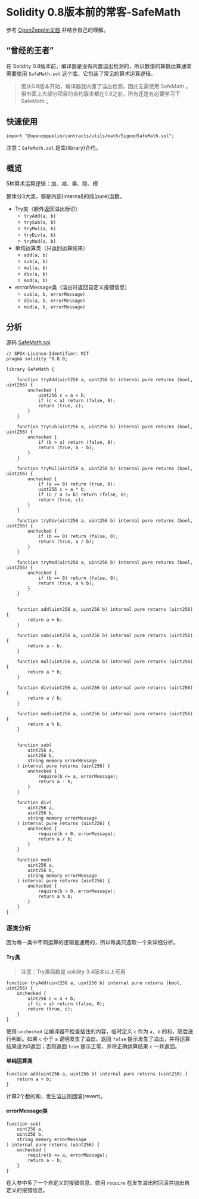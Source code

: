 # Solidity 0.8版本前的常客-SafeMath

参考 [OpenZepplin文档](https://docs.openzeppelin.com/contracts/4.x/api/utils#SafeMath) 并结合自己的理解。

## “曾经的王者”

在 Solidity 0.8版本前，编译器是没有内置溢出检测的，所以数值的算数运算通常需要使用 `SafeMath.sol` 这个库，它包装了常见的算术运算逻辑。

> 但从0.8版本开始，编译器就内置了溢出检测，因此无需使用 SafeMath 。但市面上大部分项目的合约版本都在0.8之前，所有还是有必要学习下 SafeMath 。

## 快速使用

```solidity
import "@openzeppelin/contracts/utils/math/SignedSafeMath.sol";
```

注意：`SafeMath.sol` 是库(library)合约。

## 概览

5种算术运算逻辑：加、减、乘、除、模

整体分3大类，都是内部(internal)的纯(pure)函数。

- Try类（额外返回溢出标识）
  - `tryAdd(a, b)`
  - `trySub(a, b)`
  - `tryMul(a, b)`
  - `tryDiv(a, b)`
  - `tryMod(a, b)`
- 单纯运算类（只返回运算结果）
  - `add(a, b)`
  - `sub(a, b)`
  - `mul(a, b)`
  - `div(a, b)`
  - `mod(a, b)`
- errrorMessage类（溢出时返回自定义报错信息）
  - `sub(a, b, errorMessage)`
  - `div(a, b, errorMessage)`
  - `mod(a, b, errorMessage)`

## 分析

源码 [SafeMath.sol](https://github.com/Blockchain-Engineer-Learning/Contract-Interpretation/blob/main/SafeMath/SafeMath.sol)

```solidity
// SPDX-License-Identifier: MIT
pragma solidity ^0.8.0;

library SafeMath {

    function tryAdd(uint256 a, uint256 b) internal pure returns (bool, uint256) {
        unchecked {
            uint256 c = a + b;
            if (c < a) return (false, 0);
            return (true, c);
        }
    }

    function trySub(uint256 a, uint256 b) internal pure returns (bool, uint256) {
        unchecked {
            if (b > a) return (false, 0);
            return (true, a - b);
        }
    }

    function tryMul(uint256 a, uint256 b) internal pure returns (bool, uint256) {
        unchecked {
            if (a == 0) return (true, 0);
            uint256 c = a * b;
            if (c / a != b) return (false, 0);
            return (true, c);
        }
    }

    function tryDiv(uint256 a, uint256 b) internal pure returns (bool, uint256) {
        unchecked {
            if (b == 0) return (false, 0);
            return (true, a / b);
        }
    }

    function tryMod(uint256 a, uint256 b) internal pure returns (bool, uint256) {
        unchecked {
            if (b == 0) return (false, 0);
            return (true, a % b);
        }
    }


    function add(uint256 a, uint256 b) internal pure returns (uint256) {
        return a + b;
    }

    function sub(uint256 a, uint256 b) internal pure returns (uint256) {
        return a - b;
    }

    function mul(uint256 a, uint256 b) internal pure returns (uint256) {
        return a * b;
    }

    function div(uint256 a, uint256 b) internal pure returns (uint256) {
        return a / b;
    }

    function mod(uint256 a, uint256 b) internal pure returns (uint256) {
        return a % b;
    }


    function sub(
        uint256 a,
        uint256 b,
        string memory errorMessage
    ) internal pure returns (uint256) {
        unchecked {
            require(b <= a, errorMessage);
            return a - b;
        }
    }

    function div(
        uint256 a,
        uint256 b,
        string memory errorMessage
    ) internal pure returns (uint256) {
        unchecked {
            require(b > 0, errorMessage);
            return a / b;
        }
    }

    function mod(
        uint256 a,
        uint256 b,
        string memory errorMessage
    ) internal pure returns (uint256) {
        unchecked {
            require(b > 0, errorMessage);
            return a % b;
        }
    }
}
```

### 逐类分析

因为每一类中不同运算的逻辑是通用的，所以每类只选取一个来详细分析。

#### Try类

> 注意：Try类函数是 solidity 3.4版本以上可用

```solidity
function tryAdd(uint256 a, uint256 b) internal pure returns (bool, uint256) {
	unchecked {
    	uint256 c = a + b;
        if (c < a) return (false, 0);
        return (true, c);
    }
}
```

使用 `unchecked` 让编译器不检查括住的内容，临时定义 `c` 作为 `a, b` 的和，随后进行判断。如果 `c` 小于 `a` 说明发生了溢出，返回 `false` 提示发生了溢出，并将运算结果设为0返回；否则返回 `true` 提示正常，并将正确运算结果 `c` 一并返回。

#### 单纯运算类

```solidity
function add(uint256 a, uint256 b) internal pure returns (uint256) {
	return a + b;
}
```

计算2个数的和，发生溢出则回滚(revert)。

#### errorMessage类

```solidity
function sub(
	uint256 a,
    uint256 b,
    string memory errorMessage
) internal pure returns (uint256) {
    unchecked {
    	require(b <= a, errorMessage);
        return a - b;
    }
}
```

在入参中多了一个自定义的报错信息，使用 `require` 在发生溢出时回滚并抛出自定义的报错信息。